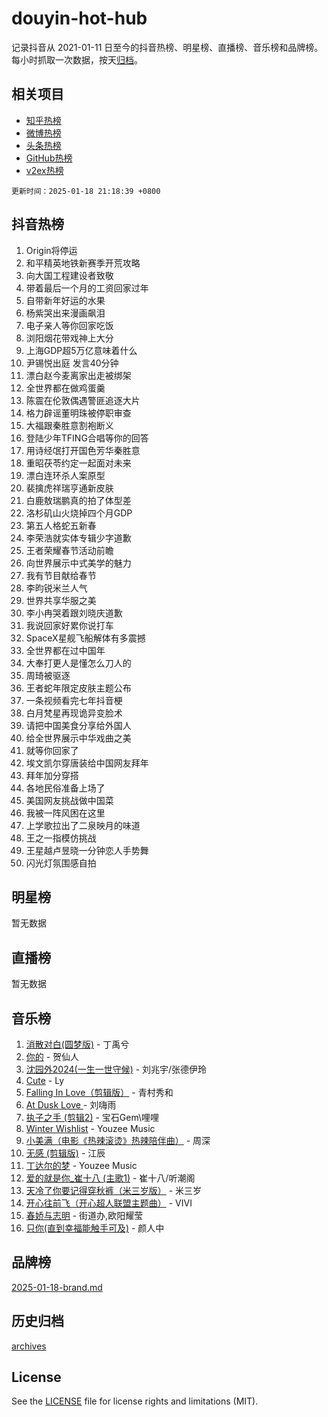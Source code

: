 # douyin-hot-hub

记录抖音从 2021-01-11 日至今的抖音热榜、明星榜、直播榜、音乐榜和品牌榜。每小时抓取一次数据，按天[归档](archives)。

## 相关项目

- [知乎热榜](https://github.com/lonnyzhang423/zhihu-hot-hub)
- [微博热榜](https://github.com/lonnyzhang423/weibo-hot-hub)
- [头条热榜](https://github.com/lonnyzhang423/toutiao-hot-hub)
- [GitHub热榜](https://github.com/lonnyzhang423/github-hot-hub)
- [v2ex热榜](https://github.com/lonnyzhang423/v2ex-hot-hub)


`更新时间：2025-01-18 21:18:39 +0800`

## 抖音热榜

1. Origin将停运
1. 和平精英地铁新赛季开荒攻略
1. 向大国工程建设者致敬
1. 带着最后一个月的工资回家过年
1. 自带新年好运的水果
1. 杨紫哭出来漫画飙泪
1. 电子亲人等你回家吃饭
1. 浏阳烟花带戏神上大分
1. 上海GDP超5万亿意味着什么
1. 尹锡悦出庭 发言40分钟
1. 漂白赵今麦离家出走被绑架
1. 全世界都在做鸡蛋羹
1. 陈震在伦敦偶遇警匪追逐大片
1. 格力辟谣董明珠被停职审查
1. 大福跟秦胜意割袍断义
1. 登陆少年TFING合唱等你的回答
1. 用诗经氓打开国色芳华秦胜意
1. 重昭茯苓约定一起面对未来
1. 漂白连环杀人案原型
1. 裴擒虎祥瑞亨通新皮肤
1. 白鹿敖瑞鹏真的拍了体型差
1. 洛杉矶山火烧掉四个月GDP
1. 第五人格蛇五新春
1. 李荣浩就实体专辑少字道歉
1. 王者荣耀春节活动前瞻
1. 向世界展示中式美学的魅力
1. 我有节目献给春节
1. 李昀锐米兰人气
1. 世界共享华服之美
1. 李小冉哭着跟刘晓庆道歉
1. 我说回家好累你说打车
1. SpaceX星舰飞船解体有多震撼
1. 全世界都在过中国年
1. 大奉打更人是懂怎么刀人的
1. 周琦被驱逐
1. 王者蛇年限定皮肤主题公布
1. 一条视频看完七年抖音梗
1. 白月梵星再现诡异变脸术
1. 请把中国美食分享给外国人
1. 给全世界展示中华戏曲之美
1. 就等你回家了
1. 埃文凯尔穿唐装给中国网友拜年
1. 拜年加分穿搭
1. 各地民俗准备上场了
1. 美国网友挑战做中国菜
1. 我被一阵风困在这里
1. 上学歌拉出了二泉映月的味道
1. 王之一指模仿挑战
1. 王星越卢昱晓一分钟恋人手势舞
1. 闪光灯氛围感自拍

## 明星榜

暂无数据

## 直播榜

暂无数据

## 音乐榜

1. [消散对白(圆梦版)](https://sf5-hl-cdn-tos.douyinstatic.com/obj/tos-cn-ve-2774/og4jB5I5IizzoZVAAAzWgBMAsMDWoArfwBOiFs) - 丁禹兮
1. [你的](https://sf5-hl-cdn-tos.douyinstatic.com/obj/tos-cn-ve-2774/oYuIeKf42jB7sEV6B2upMdpYAgfrQWj0FeRegh) - 贺仙人
1. [沈园外2024(一生一世守候)](https://sf5-hl-cdn-tos.douyinstatic.com/obj/tos-cn-ve-2774/oAIYMHGCmKaYKFDd6FZBf9AfMfx1eErAAEJAFH) - 刘兆宇/张德伊玲
1. [Cute](https://sf5-hl-cdn-tos.douyinstatic.com/obj/tos-cn-ve-2774/o4IbIzHWKAAB4wsS5qMBRiiAlEBGTpQRNfFvuo) - Ly
1. [Falling In Love（剪辑版）](https://sf5-hl-cdn-tos.douyinstatic.com/obj/tos-cn-ve-2774/o8ajpA8zzgBPahbBIO8AcKGBLJezFCRd1wfP9f) - 青村秀和
1. [ At Dusk  Love ](https://sf5-hl-cdn-tos.douyinstatic.com/obj/tos-cn-ve-2774/o8CrpCf5CaYgI4ZrtQgMQAFEfuGqNnRSDQAPBc) - 刘嗨雨
1. [执子之手 (剪辑2)](https://sf5-hl-cdn-tos.douyinstatic.com/obj/tos-cn-ve-2774/oUoZLQjCc31XzqsBnBQUNgeKtYPBcgbFDwtfcu) - 宝石Gem\哩哩
1. [Winter Wishlist](https://sf5-hl-cdn-tos.douyinstatic.com/obj/tos-cn-ve-2774/oIIgUOeamCFCVAzxN6MFRLIBlLGpUqQxeeHrLE) - Youzee Music
1. [小美满（电影《热辣滚烫》热辣陪伴曲）](https://sf5-hl-cdn-tos.douyinstatic.com/obj/tos-cn-ve-2774/o0GAn2lSgfZIDUgtevCGDQYnFg4CwnrBaxbTZL) - 周深
1. [无感 (剪辑版)](https://sf5-hl-cdn-tos.douyinstatic.com/obj/tos-cn-ve-2774/o0eIsUzJBDlQaQFC5OFlgbMEZC1TFYBftOBn6p) - 江辰
1. [丁达尔的梦](https://sf5-hl-cdn-tos.douyinstatic.com/obj/tos-cn-ve-2774/oMU3WirUZBVQkAC9ccG5P2IQirziZM2RTInUY) - Youzee Music
1. [爱的就是你_崔十八 (主歌1)](https://sf5-hl-cdn-tos.douyinstatic.com/obj/tos-cn-ve-2774/oI5BO5DhFZ6UTcNCnZaOCBLtZ7WIMQGfgnXf5E) - 崔十八/听潮阁
1. [天冷了你要记得穿秋裤（米三岁版）](https://sf5-hl-cdn-tos.douyinstatic.com/obj/tos-cn-ve-2774/oQlIwVIDWiZ6BQilAorS7MA0AgCkQDvcZAdm1) - 米三岁
1. [开心往前飞（开心超人联盟主题曲）](https://sf5-hl-cdn-tos.douyinstatic.com/obj/tos-cn-ve-2774/9d8fb7c82cf1421fb93a9fe925275e0a) - VIVI
1. [春娇与志明](https://sf5-hl-cdn-tos.douyinstatic.com/obj/tos-cn-ve-2774/e530d8fceb7044b39707d7f9ff54add1) - 街道办,欧阳耀莹
1. [只你(直到幸福能触手可及)](https://sf5-hl-cdn-tos.douyinstatic.com/obj/tos-cn-ve-2774/o0lBkRDzFTeaVSUz3ZZSCBVtZ5DIMQGfgmEAuE) - 颜人中

## 品牌榜

[2025-01-18-brand.md](archives/2025-01-18-brand.md)

## 历史归档

[archives](archives)

## License

See the [LICENSE](LICENSE) file for license rights and limitations (MIT).
